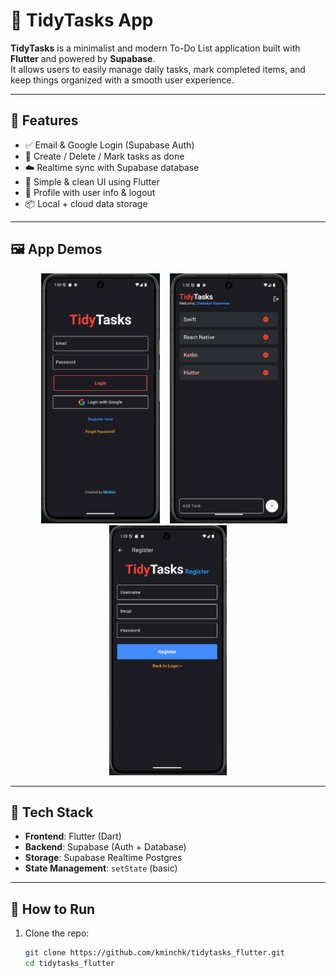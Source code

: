 # 📱 TidyTasks App

**TidyTasks** is a minimalist and modern To-Do List application built with **Flutter** and powered by **Supabase**.  
It allows users to easily manage daily tasks, mark completed items, and keep things organized with a smooth user experience.

---

## 🚀 Features

- ✅ Email & Google Login (Supabase Auth)
- 📝 Create / Delete / Mark tasks as done
- ☁️ Realtime sync with Supabase database
- 🎨 Simple & clean UI using Flutter
- 👤 Profile with user info & logout
- 📦 Local + cloud data storage

---

## 🖼️ App Demos

<p align="center">
  <img src="screenshots/login_demo.png" height="400px" style="margin-right: 12px;" />
  <img src="screenshots/tasks_demo.png" height="400px" style="margin-right: 12px;" />
  <img src="screenshots/register_demo.png" height="400px" />
</p>


---

## 📂 Tech Stack

- **Frontend**: Flutter (Dart)
- **Backend**: Supabase (Auth + Database)
- **Storage**: Supabase Realtime Postgres
- **State Management**: `setState` (basic)

---

## 🧪 How to Run

1. Clone the repo:
   ```bash
   git clone https://github.com/kminchk/tidytasks_flutter.git
   cd tidytasks_flutter
